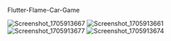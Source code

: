 Flutter-Flame-Car-Game

![Screenshot_1705913667](https://github.com/SufiyanRazaq/Flutter-Flame-Car-Game/assets/119070430/2cd26d79-6120-4c05-a204-3205ab8deade)
![Screenshot_1705913661](https://github.com/SufiyanRazaq/Flutter-Flame-Car-Game/assets/119070430/cb79b397-801e-4f7d-bfc0-e13327883497)
![Screenshot_1705913677](https://github.com/SufiyanRazaq/Flutter-Flame-Car-Game/assets/119070430/fe92617d-a67d-42c8-9014-a726a1c52cb4)
![Screenshot_1705913674](https://github.com/SufiyanRazaq/Flutter-Flame-Car-Game/assets/119070430/2c8a987e-f4f3-4fad-b90b-9aebe94fa7fe)
